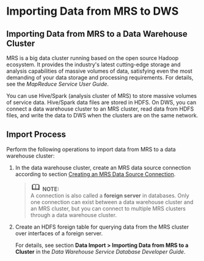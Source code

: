 # Importing Data from MRS to DWS<a name="en-us_topic_0065840553"></a>

## Importing Data from MRS to a Data Warehouse Cluster<a name="section34418118183527"></a>

MRS is a big data cluster running based on the open source Hadoop ecosystem. It provides the industry's latest cutting-edge storage and analysis capabilities of massive volumes of data, satisfying even the most demanding of your data storage and processing requirements. For details, see the  _MapReduce Service User Guide_.

You can use Hive/Spark \(analysis cluster of MRS\) to store massive volumes of service data. Hive/Spark data files are stored in HDFS. On DWS, you can connect a data warehouse cluster to an MRS cluster, read data from HDFS files, and write the data to DWS when the clusters are on the same network.

## Import Process<a name="section4774472184623"></a>

Perform the following operations to import data from MRS to a data warehouse cluster:

1.  In the data warehouse cluster, create an MRS data source connection according to section  [Creating an MRS Data Source Connection](creating-an-mrs-data-source-connection.md).

    >![](public_sys-resources/icon-note.gif) **NOTE:**   
    >A connection is also called a  **foreign server**  in databases. Only one connection can exist between a data warehouse cluster and an MRS cluster, but you can connect to multiple MRS clusters through a data warehouse cluster.  

2.  Create an HDFS foreign table for querying data from the MRS cluster over interfaces of a foreign server.

    For details, see section  **Data Import \> Importing Data from MRS to a Cluster**  in the  _Data Warehouse Service Database Developer Guide_.


